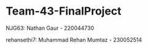 # Team-43-FinalProject
NJG63: Nathan Gaur - 220044730

rehansethi7: Muhammad Rehan Mumtaz - 230052514
